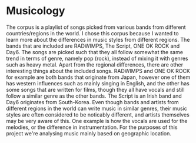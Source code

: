 # Musicology

The corpus is a playlist of songs picked from various bands from different countries/regions in the world. I chose this corpus because I wanted to learn more about the differences in music styles from different regions. The bands that are included are RADWIMPS, The Script, ONE OK ROCK and Day6. The songs are picked such that they all follow somewhat the same trend in terms of genre, namely pop (rock), instead of mixing it with genres such as heavy metal. Apart from the regional differences, there are other interesting things about the included songs. RADWIMPS and ONE OK ROCK for example are both bands that originate from Japan, however one of them has western influences such as mainly singing in English, and the other has some songs that are written for films, though they all have vocals and still follow a similar genre as the other bands. The Script is an Irish band and Day6 originates from South-Korea. Even though bands and artists from different regions in the world can write music in similar genres, their music styles are often considered to be noticably different, and artists themselves may be very aware of this. One example is how the vocals are used for the melodies, or the difference in instrumentation. For the purposes of this project we're analysing music mainly based on geographic location.
